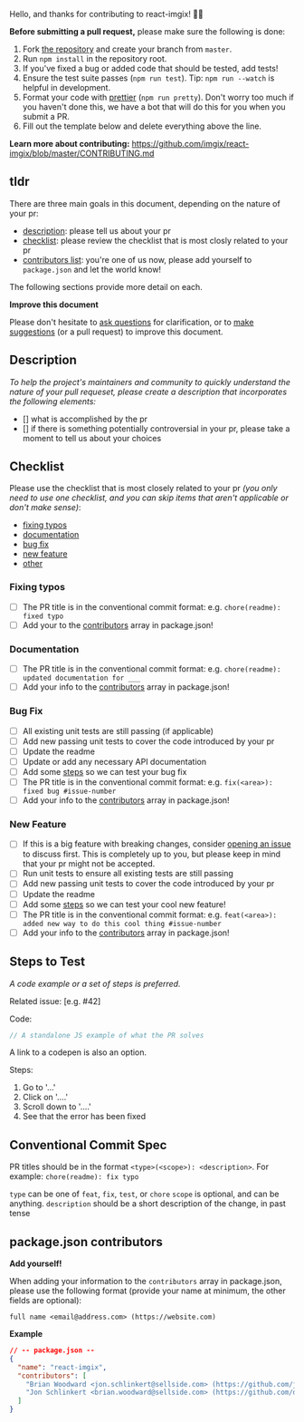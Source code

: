 Hello, and thanks for contributing to react-imgix! 🎉🙌

**Before submitting a pull request,** please make sure the following is done:

1. Fork [the repository](https://github.com/imgix/react-imgix) and create your branch from `master`.
2. Run `npm install` in the repository root.
3. If you've fixed a bug or added code that should be tested, add tests!
4. Ensure the test suite passes (`npm run test`). Tip: `npm run --watch` is helpful in development.
7. Format your code with [prettier](https://github.com/prettier/prettier) (`npm run pretty`). Don't worry too much if you haven't done this, we have a bot that will do this for you when you submit a PR.
8. Fill out the template below and delete everything above the line.

**Learn more about contributing:** https://github.com/imgix/react-imgix/blob/master/CONTRIBUTING.md

<!--
DELETE EVERYTHING ABOVE THIS LINE
-------------------------------------------
-->

## tldr

There are three main goals in this document, depending on the nature of your pr:

- [description](#description): please tell us about your pr
- [checklist](#checklist): please review the checklist that is most closly related to your pr
- [contributors list](#packagejson-contributors): you're one of us now, please add yourself to `package.json` and let the world know!

The following sections provide more detail on each.

**Improve this document**

Please don't hesitate to [ask questions][issues] for clarification, or to [make suggestions][issues] (or a pull request) to improve this document.

## Description
_To help the project's maintainers and community to quickly understand the nature of your pull requeset, please create a description that incorporates the following elements:_

- [] what is accomplished by the pr
- [] if there is something potentially controversial in your pr, please take a moment to tell us about your choices

## Checklist

Please use the checklist that is most closely related to your pr _(you only need to use one checklist, and you can skip items that aren't applicable or don't make sense)_:

- [fixing typos]()
- [documentation]()
- [bug fix]()
- [new feature]()
- [other]()

### Fixing typos

- [ ] The PR title is in the conventional commit format: e.g. `chore(readme): fixed typo`
- [ ] Add your to the [contributors](#packagejson-contributors) array in package.json!

### Documentation

- [ ] The PR title is in the conventional commit format: e.g. `chore(readme): updated documentation for ___`
- [ ] Add your info to the [contributors](#packagejson-contributors) array in package.json!

### Bug Fix

- [ ] All existing unit tests are still passing (if applicable)
- [ ] Add new passing unit tests to cover the code introduced by your pr
- [ ] Update the readme
- [ ] Update or add any necessary API documentation
- [ ] Add some [steps](#steps-to-test) so we can test your bug fix
- [ ] The PR title is in the conventional commit format: e.g. `fix(<area>): fixed bug #issue-number`
- [ ] Add your info to the [contributors](#packagejson-contributors) array in package.json!

### New Feature

- [ ] If this is a big feature with breaking changes, consider [opening an issue][issues] to discuss first. This is completely up to you, but please keep in mind that your pr might not be accepted.
- [ ] Run unit tests to ensure all existing tests are still passing
- [ ] Add new passing unit tests to cover the code introduced by your pr
- [ ] Update the readme
- [ ] Add some [steps](#steps-to-test) so we can test your cool new feature!
- [ ] The PR title is in the conventional commit format: e.g. `feat(<area>): added new way to do this cool thing #issue-number`
- [ ] Add your info to the [contributors](#packagejson-contributors) array in package.json!

## Steps to Test
_A code example or a set of steps is preferred._

Related issue: [e.g. #42]

Code:

```js
// A standalone JS example of what the PR solves
```
A link to a codepen is also an option.

Steps:

1.  Go to '...'
2.  Click on '....'
3.  Scroll down to '....'
4.  See that the error has been fixed

## Conventional Commit Spec

PR titles should be in the format `<type>(<scope>): <description>`. For example: `chore(readme): fix typo`

`type` can be one of `feat`, `fix`, `test`, or `chore`
`scope` is optional, and can be anything.
`description` should be a short description of the change, in past tense

## package.json contributors

**Add yourself!**

When adding your information to the `contributors` array in package.json, please use the following format (provide your name at minimum, the other fields are optional):

```
full name <email@address.com> (https://website.com)
```

**Example**

```json
// -- package.json --
{
  "name": "react-imgix",
  "contributors": [
    "Brian Woodward <jon.schlinkert@sellside.com> (https://github.com/jonschlinkert)",
    "Jon Schlinkert <brian.woodward@sellside.com> (https://github.com/doowb)",
  ]
}
```

[issues]: ../../issues

